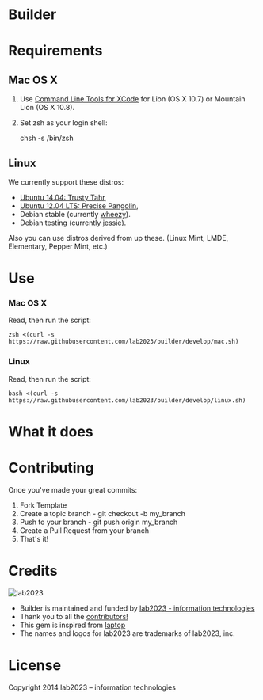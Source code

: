 # Builder

# Requirements

## Mac OS X

1) Use [Command Line Tools for XCode](https://developer.apple.com/downloads/index.action) for Lion (OS X 10.7) or Mountain Lion (OS X 10.8).

2) Set zsh as your login shell:

    chsh -s /bin/zsh

## Linux

We currently support these distros:

* [Ubuntu 14.04: Trusty Tahr](https://wiki.ubuntu.com/TrustyTahr/ReleaseNotes),
* [Ubuntu 12.04 LTS: Precise Pangolin](https://wiki.ubuntu.com/PrecisePangolin/ReleaseNotes),
* Debian stable (currently [wheezy](http://www.debian.org/releases/stable/)).
* Debian testing (currently [jessie](http://www.debian.org/releases/testing/)).

Also you can use distros derived from up these. (Linux Mint, LMDE, Elementary, Pepper Mint, etc.)

# Use

### Mac OS X

Read, then run the script:

    zsh <(curl -s https://raw.githubusercontent.com/lab2023/builder/develop/mac.sh)

### Linux

Read, then run the script:

    bash <(curl -s https://raw.githubusercontent.com/lab2023/builder/develop/linux.sh)

# What it does

# Contributing

Once you've made your great commits:

1. Fork Template
2. Create a topic branch - git checkout -b my_branch
3. Push to your branch - git push origin my_branch
4. Create a Pull Request from your branch
5. That's it!

# Credits

![lab2023](http://lab2023.com/assets/images/named-logo.png)

- Builder is maintained and funded by [lab2023 - information technologies](http://lab2023.com/)
- Thank you to all the [contributors!](https://github.com/kebab-project/builder/graphs/contributors)
- This gem is inspired from [laptop](https://github.com/thoughtbot/laptop)
- The names and logos for lab2023 are trademarks of lab2023, inc.

# License

Copyright 2014 lab2023 – information technologies
